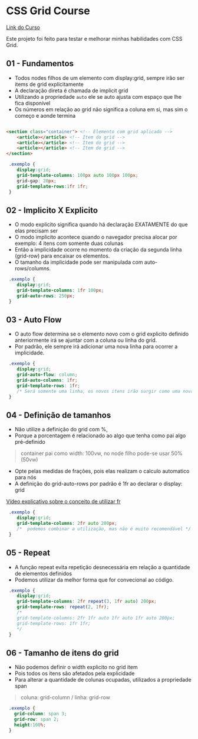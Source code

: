 # CSS Grid Course

[Link do Curso](https://courses.wesbos.com/account)

Este projeto foi feito para testar e melhorar minhas habilidades com CSS Grid.

## 01 - Fundamentos

- Todos nodes filhos de um elemento com display:grid, sempre irão ser items de grid explicitamente
- A declaração direta é chamada de implicit grid
- Utilizando a propriedade `auto` ele se auto ajusta com espaço que lhe fica disponível
- Os números em relação ao grid não significa a coluna em si, mas sim o começo e aonde termina


```html

<section class="container"> <!-- Elemento com grid aplicado -->
    <article></article> <!-- Item do grid -->
    <article></article> <!-- Item do grid -->
    <article></article> <!-- Item do grid -->
</section>

```

```css
 .exemplo {
    display:grid;
    grid-template-columns: 100px auto 100px 100px;
    grid-gap: 20px;
    grid-template-rows:1fr 1fr;
 }
```

## 02 - Implicito X Explicito

- O modo explicito significa quando há declaração EXATAMENTE do que elas precisam ser
- O modo implicito acontece quando o navegador precisa alocar por exemplo: 4 itens com somente duas colunas
- Então a implicidade ocorre no momento da criação da segunda linha
(grid-row) para encaixar os elementos.
- O tamanho da implicidade pode ser manipulada com auto-rows/columns.



```css
 .exemplo {
    display:grid;
    grid-template-columns: 1fr 100px;
    grid-auto-rows: 250px;
 }
```

## 03 - Auto Flow

- O auto flow determina se o elemento novo com o grid explicito definido anteriormente irá se ajuntar com a coluna ou linha do grid.
- Por padrão, ele sempre irá adicionar uma nova linha para ocorrer a implicidade.



```css
 .exemplo {
    display:grid;
    grid-auto-flow: column;
    grid-auto-columns: 1fr;
    grid-template-rows: 1fr;
    /* Será somente uma linha, os novos itens irão surgir como uma nova coluna */
 }
```


## 04 - Definição de tamanhos

- Não utilize a definição do grid com %,
- Porque a porcentagem é relacionado ao algo que tenha como pai algo pré-definido
> container pai como width: 100vw, no node filho pode-se usar 50% (50vw)
- Opte pelas medidas de frações, pois elas realizam o calculo automatico para nós
- A definição do grid-auto-rows por padrão é 1fr ao declarar o display: grid

[Vídeo explicativo sobre o conceito de utilizar fr](https://www.youtube.com/watch?v=Dp7kOWhAjuo)

```css
 .exemplo {
    display:grid;
    grid-template-columns: 2fr auto 200px;
    /*  podemos combinar a utilização, mas não é muito recomendável */
 }
```

## 05 - Repeat

- A função repeat evita repetição desnecessária em relação a quantidade de elementos definidos
- Podemos utilizar da melhor forma que for convecional ao código.



```css
 .exemplo {
    display:grid;
    grid-template-columns: 2fr repeat(3, 1fr auto) 200px;
    grid-template-rows: repeat(2, 1fr);
    /*  
    grid-template-columns: 2fr 1fr auto 1fr auto 1fr auto 200px;
    grid-template-rows: 1fr 1fr;
    */
 }
```
## 06 - Tamanho de itens do grid

- Não podemos definir o width explicito no grid item
- Pois todos os itens são afetados pela explicidade
- Para alterar a quantidade de colunas ocupadas, utilizados a propriedade span
> coluna: grid-column / linha: grid-row

```css
 .exemplo {
   grid-column: span 3;
   grid-row: span 2;
   height:100%;
 }
```
